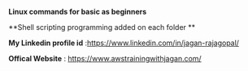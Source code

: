 **Linux commands for basic as beginners**

**Shell scripting programming added on each folder **


**My Linkedin profile id** :https://www.linkedin.com/in/jagan-rajagopal/

**Offical Website** : https://www.awstrainingwithjagan.com/
